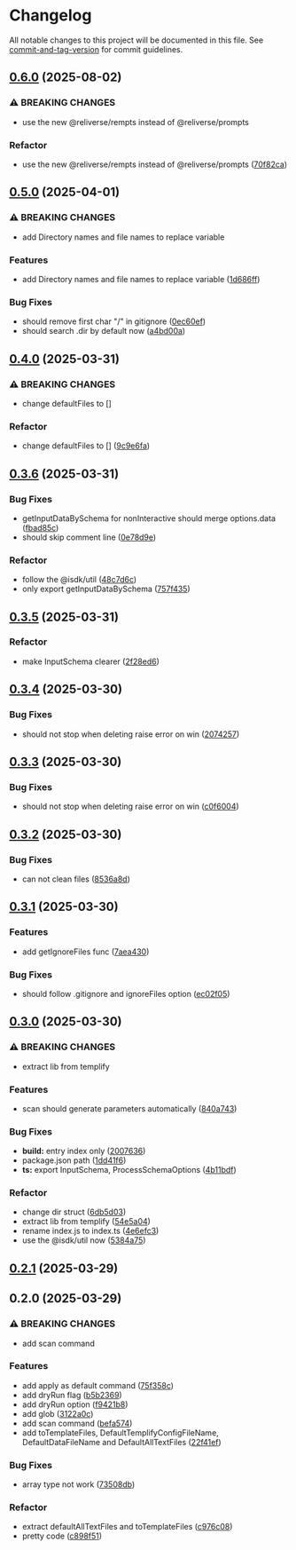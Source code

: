 # Changelog

All notable changes to this project will be documented in this file. See [commit-and-tag-version](https://github.com/absolute-version/commit-and-tag-version) for commit guidelines.

## [0.6.0](https://github.com/isdk/templify-lib.js/compare/v0.5.0...v0.6.0) (2025-08-02)


### ⚠ BREAKING CHANGES

* use the new @reliverse/rempts instead of @reliverse/prompts

### Refactor

* use the new @reliverse/rempts instead of @reliverse/prompts ([70f82ca](https://github.com/isdk/templify-lib.js/commit/70f82ca837a8187ba06b8a8f3c7640f3017f6d6d))

## [0.5.0](https://github.com/isdk/templify-lib.js/compare/v0.4.0...v0.5.0) (2025-04-01)


### ⚠ BREAKING CHANGES

* add Directory names and file names to replace variable

### Features

* add Directory names and file names to replace variable ([1d686ff](https://github.com/isdk/templify-lib.js/commit/1d686ffde7ca8f5f9bea8f465f306a124b275165))


### Bug Fixes

* should remove first char "/" in gitignore ([0ec60ef](https://github.com/isdk/templify-lib.js/commit/0ec60efc3fb7af0318ceb185a5ccd665db71ea95))
* should search .dir by default now ([a4bd00a](https://github.com/isdk/templify-lib.js/commit/a4bd00ad1125d7bea4f09fdb1587c7d10c774e22))

## [0.4.0](https://github.com/isdk/templify-lib.js/compare/v0.3.6...v0.4.0) (2025-03-31)


### ⚠ BREAKING CHANGES

* change defaultFiles to []

### Refactor

* change defaultFiles to [] ([9c9e6fa](https://github.com/isdk/templify-lib.js/commit/9c9e6fab88a3640338a82dfbafe2fc64c5e07a38))

## [0.3.6](https://github.com/isdk/templify-lib.js/compare/v0.3.5...v0.3.6) (2025-03-31)


### Bug Fixes

* getInputDataBySchema for nonInteractive should merge options.data ([fbad85c](https://github.com/isdk/templify-lib.js/commit/fbad85c590da544d1cff51f6f632977eefe592bf))
* should skip comment line ([0e78d9e](https://github.com/isdk/templify-lib.js/commit/0e78d9e4c262367b0cc002248fbea3df99f54204))


### Refactor

* follow the @isdk/util ([48c7d6c](https://github.com/isdk/templify-lib.js/commit/48c7d6c3a1d2ab646f694da5f676a5c4e5e551a8))
* only export getInputDataBySchema ([757f435](https://github.com/isdk/templify-lib.js/commit/757f43558fbb958a9193ab49d9b5dbd824350d28))

## [0.3.5](https://github.com/isdk/templify-lib.js/compare/v0.3.4...v0.3.5) (2025-03-31)


### Refactor

* make InputSchema clearer ([2f28ed6](https://github.com/isdk/templify-lib.js/commit/2f28ed63fa1fab14ced4b1f55151d2b7839f83ed))

## [0.3.4](https://github.com/isdk/templify-lib.js/compare/v0.3.3...v0.3.4) (2025-03-30)


### Bug Fixes

* should not stop when deleting raise error on win ([2074257](https://github.com/isdk/templify-lib.js/commit/2074257ae84556236345f69e1a42173a287cae3a))

## [0.3.3](https://github.com/isdk/templify-lib.js/compare/v0.3.2...v0.3.3) (2025-03-30)


### Bug Fixes

* should not stop when deleting raise error on win ([c0f6004](https://github.com/isdk/templify-lib.js/commit/c0f6004b17899f176242398987b532abb576e16b))

## [0.3.2](https://github.com/isdk/templify-lib.js/compare/v0.3.1...v0.3.2) (2025-03-30)


### Bug Fixes

* can not clean files ([8536a8d](https://github.com/isdk/templify-lib.js/commit/8536a8d22a86abe93a71a559c282ac2c3f8e537c))

## [0.3.1](https://github.com/isdk/templify-lib.js/compare/v0.3.0...v0.3.1) (2025-03-30)


### Features

* add getIgnoreFiles func ([7aea430](https://github.com/isdk/templify-lib.js/commit/7aea430dadfbfa5353e77f43e6e7442a0ae9fcce))


### Bug Fixes

* should follow .gitignore and ignoreFiles option ([ec02f05](https://github.com/isdk/templify-lib.js/commit/ec02f05e6f7a37e4b8fe2c2f76d0c014dea6cacf))

## [0.3.0](https://github.com/isdk/templify-lib.js/compare/v0.2.1...v0.3.0) (2025-03-30)


### ⚠ BREAKING CHANGES

* extract lib from templify

### Features

* scan should generate parameters automatically ([840a743](https://github.com/isdk/templify-lib.js/commit/840a7438c7889f042469376a5b72481d11dba01e))


### Bug Fixes

* **build:** entry index only ([2007636](https://github.com/isdk/templify-lib.js/commit/20076368a2ea63f564fe8b3ad9198a87e993363a))
* package.json path ([1dd41f6](https://github.com/isdk/templify-lib.js/commit/1dd41f623bfe3ede94ce6a1aa2bb29a312d91661))
* **ts:** export InputSchema, ProcessSchemaOptions ([4b11bdf](https://github.com/isdk/templify-lib.js/commit/4b11bdfbcc3468955d4e96a54c0792fd53f151f7))


### Refactor

* change dir struct ([6db5d03](https://github.com/isdk/templify-lib.js/commit/6db5d03e410a39aba1c1a0db0cde7d148e3a446f))
* extract lib from templify ([54e5a04](https://github.com/isdk/templify-lib.js/commit/54e5a04f3b2b648087069ac21b5e26809bf3d15e))
* rename index.js to index.ts ([4e6efc3](https://github.com/isdk/templify-lib.js/commit/4e6efc37d423f4a983be918e8703b4077664c03d))
* use the @isdk/util now ([5384a75](https://github.com/isdk/templify-lib.js/commit/5384a754c2bed221294b4fc7b62fbc092ad6978b))

## [0.2.1](https://github.com/isdk/templify.js/compare/v0.2.0...v0.2.1) (2025-03-29)

## 0.2.0 (2025-03-29)


### ⚠ BREAKING CHANGES

* add scan command

### Features

* add apply as default command ([75f358c](https://github.com/isdk/templify.js/commit/75f358cb5ac159eb2b89f0f2fb555778c55fd6f4))
* add dryRun flag ([b5b2369](https://github.com/isdk/templify.js/commit/b5b236995841dfd8051e2b1c04b24c058bd31d47))
* add dryRun option ([f9421b8](https://github.com/isdk/templify.js/commit/f9421b8ab2b42c785cdf6a5c67354e3c31576189))
* add glob ([3122a0c](https://github.com/isdk/templify.js/commit/3122a0c24562353b9c3b926ed9b22ef7daee3403))
* add scan command ([befa574](https://github.com/isdk/templify.js/commit/befa574db25894b7b8471da4bbdba5520308f562))
* add toTemplateFiles, DefaultTemplifyConfigFileName, DefaultDataFileName and DefaultAllTextFiles ([22f41ef](https://github.com/isdk/templify.js/commit/22f41ef43d276d501d6b7ed8a658d7ff550224ce))


### Bug Fixes

* array type not work ([73508db](https://github.com/isdk/templify.js/commit/73508db19776303229432cee30c87a31bf6af930))


### Refactor

* extract defaultAllTextFiles and toTemplateFiles ([c976c08](https://github.com/isdk/templify.js/commit/c976c084d461a4cfede8e6931fb2059b07bceef3))
* pretty code ([c898f51](https://github.com/isdk/templify.js/commit/c898f51bda5936b6fdda54cca109a80ee278987a))
